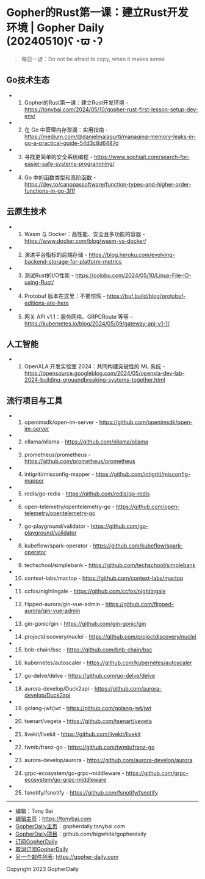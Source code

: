 # Gopher的Rust第一课：建立Rust开发环境 | Gopher Daily (20240510)ʕ◔ϖ◔ʔ

>每日一谚：Do not be afraid to copy, when it makes sense

## Go技术生态


- 1. Gopher的Rust第一课：建立Rust开发环境 - https://tonybai.com/2024/05/10/gopher-rust-first-lesson-setup-dev-env/

- 2. 在 Go 中管理内存泄漏：实用指南 - https://medium.com/@danielmalagurti/managing-memory-leaks-in-go-a-practical-guide-54d3c8d6487d

- 3. 寻找更简单的安全系统编程 - https://www.sophiajt.com/search-for-easier-safe-systems-programming/

- 4. Go 中的函数类型和高阶函数 - https://dev.to/canopassoftware/function-types-and-higher-order-functions-in-go-3l1f


## 云原生技术


- 1. Wasm 与 Docker：高性能、安全且多功能的容器 - https://www.docker.com/blog/wasm-vs-docker/

- 2. 演进平台指标的后端存储 - https://blog.heroku.com/evolving-backend-storage-for-platform-metrics

- 3. 测试Rust的I/O性能 - https://colobu.com/2024/05/10/Linux-File-IO-using-Rust/

- 4. Protobuf 版本在这里：不要惊慌 - https://buf.build/blog/protobuf-editions-are-here

- 5. 网关 API v1.1：服务网格、GRPCRoute 等等 - https://kubernetes.io/blog/2024/05/09/gateway-api-v1-1/


## 人工智能


- 1. OpenXLA 开发实验室 2024：共同构建突破性的 ML 系统 - https://opensource.googleblog.com/2024/05/openxla-dev-lab-2024-building-grouundbreaking-systems-together.html


## 流行项目与工具


- 1. openimsdk/open-im-server - https://github.com/openimsdk/open-im-server

- 2. ollama/ollama - https://github.com/ollama/ollama

- 3. prometheus/prometheus - https://github.com/prometheus/prometheus

- 4. intigriti/misconfig-mapper - https://github.com/intigriti/misconfig-mapper

- 5. redis/go-redis - https://github.com/redis/go-redis

- 6. open-telemetry/opentelemetry-go - https://github.com/open-telemetry/opentelemetry-go

- 7. go-playground/validator - https://github.com/go-playground/validator

- 8. kubeflow/spark-operator - https://github.com/kubeflow/spark-operator

- 9. techschool/simplebank - https://github.com/techschool/simplebank

- 10. context-labs/mactop - https://github.com/context-labs/mactop

- 11. ccfos/nightingale - https://github.com/ccfos/nightingale

- 12. flipped-aurora/gin-vue-admin - https://github.com/flipped-aurora/gin-vue-admin

- 13. gin-gonic/gin - https://github.com/gin-gonic/gin

- 14. projectdiscovery/nuclei - https://github.com/projectdiscovery/nuclei

- 15. bnb-chain/bsc - https://github.com/bnb-chain/bsc

- 16. kubernetes/autoscaler - https://github.com/kubernetes/autoscaler

- 17. go-delve/delve - https://github.com/go-delve/delve

- 18. aurora-develop/Duck2api - https://github.com/aurora-develop/Duck2api

- 19. golang-jwt/jwt - https://github.com/golang-jwt/jwt

- 20. tsenart/vegeta - https://github.com/tsenart/vegeta

- 21. livekit/livekit - https://github.com/livekit/livekit

- 22. twmb/franz-go - https://github.com/twmb/franz-go

- 23. aurora-develop/aurora - https://github.com/aurora-develop/aurora

- 24. grpc-ecosystem/go-grpc-middleware - https://github.com/grpc-ecosystem/go-grpc-middleware

- 25. fsnotify/fsnotify - https://github.com/fsnotify/fsnotify


----

- 编辑：Tony Bai
- [编辑主页](https://tonybai.com)：https://tonybai.com
- [GopherDaily主页](https://gopherdaily.tonybai.com)：gopherdaily.tonybai.com
- [GopherDaily项目](https://github.com/bigwhite/gopherdaily)：github.com/bigwhite/gopherdaily
- [订阅GopherDaily](https://gopherdaily.tonybai.com/subscribe)
- [取消订阅GopherDaily](https://gopherdaily.tonybai.com/unsubscribe)
- [另一个邮件列表](https://gopher-daily.com): https://gopher-daily.com

Copyright 2023 GopherDaily
